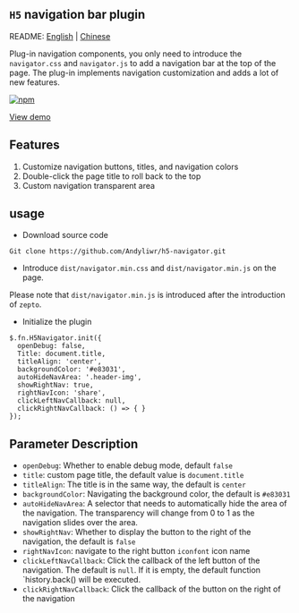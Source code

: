 ## `H5` navigation bar plugin

README: [English](README_en.md) | [Chinese](README_zh.md)

Plug-in navigation components, you only need to introduce the `navigator.css` and `navigator.js` to add a navigation bar at the top of the page. The plug-in implements navigation customization and adds a lot of new features.

[![npm](https://img.shields.io/npm/dw/localeval.svg)](https://github.com/Andyliwr/h5-navigator)

[View demo](http://khtest.10jqka.com.cn/dev/lidikang/h5-navigator/index.html)

## Features

1.  Customize navigation buttons, titles, and navigation colors
2.  Double-click the page title to roll back to the top
3.  Custom navigation transparent area

## usage

- Download source code

```
Git clone https://github.com/Andyliwr/h5-navigator.git
```

- Introduce `dist/navigator.min.css` and `dist/navigator.min.js` on the page.

Please note that `dist/navigator.min.js` is introduced after the introduction of `zepto`.

- Initialize the plugin

```
$.fn.H5Navigator.init({
  openDebug: false,
  Title: document.title,
  titleAlign: 'center',
  backgroundColor: '#e83031',
  autoHideNavArea: '.header-img',
  showRightNav: true,
  rightNavIcon: 'share',
  clickLeftNavCallback: null,
  clickRightNavCallback: () => { }
});
```

## Parameter Description

- `openDebug`: Whether to enable debug mode, default `false`
- `title`: custom page title, the default value is `document.title`
- `titleAlign`: The title is in the same way, the default is `center`
- `backgroundColor`: Navigating the background color, the default is `#e83031`
- `autoHideNavArea`: A selector that needs to automatically hide the area of ​​the navigation. The transparency will change from 0 to 1 as the navigation slides over the area.
- `showRightNav`: Whether to display the button to the right of the navigation, the default is `false`
- `rightNavIcon`: navigate to the right button `iconfont` icon name
- `clickLeftNavCallback`: Click the callback of the left button of the navigation. The default is `null`. If it is empty, the default function `history.back() will be executed.
- `clickRightNavCallback`: Click the callback of the button on the right of the navigation

